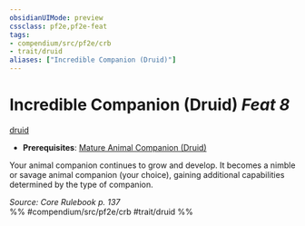 ```yaml
---
obsidianUIMode: preview
cssclass: pf2e,pf2e-feat
tags:
- compendium/src/pf2e/crb
- trait/druid
aliases: ["Incredible Companion (Druid)"]
---
```

# Incredible Companion (Druid)  *Feat 8*  
[druid](/rules/traits/druid.md)  

- **Prerequisites**: [Mature Animal Companion (Druid)](/compendium/feats/mature-animal-companion-druid.md)

Your animal companion continues to grow and develop. It becomes a nimble or savage animal companion (your choice), gaining additional capabilities determined by the type of companion.

*Source: Core Rulebook p. 137*  
%% #compendium/src/pf2e/crb #trait/druid %%